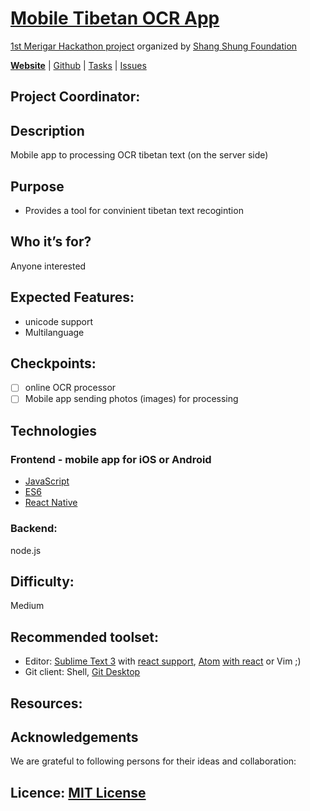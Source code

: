 # [Mobile Tibetan OCR App](https://shangshungfoundation.github.io/tibetan_ocr_app/)
[1st Merigar Hackathon project](ShangShungFoundation/1st_merigar_hackathon) organized by [Shang Shung Foundation](shangshungfoundation.org)

**[Website](https://shangshungfoundation.github.io/tibetan_ocr_app/)** | 
[Github](https://github.com/ShangShungFoundation/tibetan_ocr_app/) | 
[Tasks](https://github.com/ShangShungFoundation/tibetan_ocr_app/projects/1) | 
[Issues](https://github.com/ShangShungFoundation/tibetan_ocr_app/issues)

## Project Coordinator: 

## Description
Mobile app to processing OCR tibetan text (on the server side)

## Purpose
* Provides a tool for convinient tibetan text recogintion

## Who it’s for? 
Anyone interested

## Expected Features: 
- unicode support
- Multilanguage

## Checkpoints: 
- [ ] online OCR processor
- [ ] Mobile app sending photos (images) for processing

## Technologies

### Frontend - mobile app for iOS or Android
* [JavaScript](https://developer.mozilla.org/en-US/docs/Learn/Getting_started_with_the_web/JavaScript_basics)
* [ES6](https://babeljs.io/learn-es2015/)
* [React Native](http://www.reactnative.com/)

### Backend:
node.js

## Difficulty: 
Medium

## Recommended toolset:
   - Editor: [Sublime Text 3](https://www.sublimetext.com/3) with [react support](https://medium.com/@adrianli/setting-up-sublime-text-3-for-reactjs-3bf6baceb73a), [Atom](https://atom.io/) [with react](https://medium.com/productivity-freak/my-atom-editor-setup-for-js-react-9726cd69ad20) or Vim ;)
   - Git client: Shell, [Git Desktop](https://desktop.github.com/)

## Resources:

## Acknowledgements
We are grateful to following persons for their ideas and collaboration:

## Licence: [MIT License](LICENSE)
